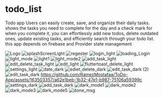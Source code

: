 # todo_list

Todo app
Users can easily create, save, and organize their daily tasks. shows the tasks you
need to complete for the day and a check mark for when you complete it, you can
effortlessly add new todos, delete outdated ones, update existing tasks, and
efficiently search through your todo list. this app depends on firebase and Provider
state management

![Logo](https://github.com/RamezMostafaa/ToDo-App/assets/163503357/9c5d9a84-23fa-4226-bd91-b6fdd103d501)
![splashScreenLight](https://github.com/RamezMostafaa/ToDo-App/assets/163503357/6a89f2d9-dbb9-4a88-b069-0082205b10ce)
![regester](https://github.com/RamezMostafaa/ToDo-App/assets/163503357/6153a8bf-db33-4a90-8cdd-c4fc7c9de264)
![login_light](https://github.com/RamezMostafaa/ToDo-App/assets/163503357/4137da63-b658-4ab7-bf36-da916ede3628)
![loading_Login](https://github.com/RamezMostafaa/ToDo-App/assets/163503357/a6bebfbc-4888-45b9-8c99-38a3a21e267e)
![light_mode](https://github.com/RamezMostafaa/ToDo-App/assets/163503357/38120854-984f-4ac5-916d-e0808400110d)
![light1](https://github.com/RamezMostafaa/ToDo-App/assets/163503357/dac2909c-3b4b-4310-8ac5-ed38b27600fb)
![light_mode2](https://github.com/RamezMostafaa/ToDo-App/assets/163503357/62c116df-102f-43ef-bb7f-900717a945d4)
![add_task_light](https://github.com/RamezMostafaa/ToDo-App/assets/163503357/cccedccc-dda7-415e-b616-109ff8bd4cce)
![edit_delete_task_light](https://github.com/RamezMostafaa/ToDo-App/assets/163503357/2ad312fa-e4ff-4059-9f19-a65549a99430)
![edit_light](https://github.com/RamezMostafaa/ToDo-App/assets/163503357/f104e867-21c8-4505-888f-43b39c19bda8)
![fluttertoast_delete_light](https://github.com/RamezMostafaa/ToDo-App/assets/163503357/36210556-45d1-47cd-a387-927b39750b2f)
![settings_light](https://github.com/RamezMostafaa/ToDo-App/assets/163503357/bfec5f58-f41c-4c63-84a4-72c3751d01d8)
![date_dark](https://github.com/RamezMostafaa/ToDo-App/assets/163503357/3388a3fb-148d-4c72-bff4-be5f39fa4473)
![ediet_delete_dark](https://github.com/RamezMostafaa/ToDo-App/assets/163503357/72e69c0e-7210-4400-8cd2-0358288bd291)
![edit_task_dark (2)](https://github.com/RamezMostafaa/ToDo-App/assets/163503357/753f7e47-67c4-4585-9591-740e9aadc8d7)
![edit_task_dark](https://github.com/RamezMostafaa/ToDo-App/assets/163503357/b71fd6be-13c4-4998-aa19-44185bc38927)
https://github.com/RamezMostafaa/ToDo-App/assets/163503357/a62e1beb-1b32-47e1-b987-75106a59399c
![settings_dark](https://github.com/RamezMostafaa/ToDo-App/assets/163503357/8935db73-4bbd-4358-8f8c-7a7f782d3382)
![add_task_dark](https://github.com/RamezMostafaa/ToDo-App/assets/163503357/54c2861d-74d9-4da1-aa7c-30d4c2d86960)
![dark_mode1](https://github.com/RamezMostafaa/ToDo-App/assets/163503357/877af9cd-d7c1-4e52-8239-d1a4749ed375)
![dark_mode2](https://github.com/RamezMostafaa/ToDo-App/assets/163503357/7288a4c5-1485-4d69-a37a-9e6f7de8a16c)
![dark_mode3](https://github.com/RamezMostafaa/ToDo-App/assets/163503357/17ee7452-d81f-4a44-9c7e-c38d68d8e1d2)
![dark_mode5](https://github.com/RamezMostafaa/ToDo-App/assets/163503357/d549b79e-299c-41ae-bd0b-1a596678c3bf)
![done_msg](https://github.com/RamezMostafaa/ToDo-App/assets/163503357/11dc4e01-2379-4dc9-a52f-4ac995a6f383)
